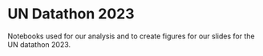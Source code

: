 # UN Datathon 2023
Notebooks used for our analysis and to create figures for our slides for the UN datathon 2023.
